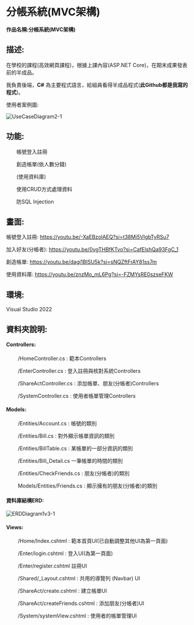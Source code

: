 # 分帳系統(MVC架構)

**作品名稱:分帳系統(MVC架構)**

## 描述:
在學校的課程(高效網頁課程)，根據上課內容(ASP.NET Core)，在期末成果發表前的半成品。

我負責後端，**C#** 為主要程式語言，給組員看得半成品程式(**此Github都是我寫的程式**)。



使用者案例圖:

![UseCaseDiagram2-1](https://github.com/user-attachments/assets/849fb59f-6cc8-40da-bf80-c20826e11b01)

## 功能:
　　帳號登入註冊
  
　　創造帳單(依人數分錢)

　　(使用資料庫)
  
　　使用CRUD方式處理資料
  
　　防SQL Injection

## 畫面:
帳號登入註冊:
https://youtu.be/-XaEBzolAEQ?si=t38Mi5VlgbTyRSu7


加入好友(分帳者):
https://youtu.be/0vgTHBfKTvo?si=CafElshQa93FgC_1
	
創造帳單:
https://youtu.be/dagi1BISU5k?si=sNQZftFrAY81ss7m

使用資料庫:
https://youtu.be/znzMo_mL6Pg?si=-FZMYsRE0szseFKW

## 環境:
Visual Studio 2022
## 資料夾說明:
#### Controllers:
　　 /HomeController.cs : 範本Controllers

　　 /EnterController.cs : 登入註冊與核對系統Controllers

　　 /ShareActController.cs : 添加帳單、朋友(分帳者)Controllers

　　 /SystemController.cs : 使用者帳單管理Controllers



#### Models:
　　 /Entities/Account.cs : 帳號的類別

　　 /Entities/Bill.cs : 對外顯示帳單資訊的類別

　　 /Entities/BillTable.cs : 某帳單的一部分資訊的類別
 
　　 /Entities/Bill_Detail.cs 一筆帳單的時間的類別

　　 /Entities/CheckFriends.cs : 朋友(分帳者)的類別

　　 Models/Entities/Friends.cs : 顯示擁有的朋友(分帳者)的類別 


#### 資料庫結構ERD:

![ERDDiagram1v3-1](https://github.com/user-attachments/assets/8bde7f9c-c9d6-4235-bf32-5822a771c534)





#### Views:

　　 /Home/Index.cshtml : 範本首頁UI(已自動調整其他UI為第一頁面)

　　 /Enter/login.cshtml : 登入UI(為第一頁面)

　　 /Enter/register.cshtml 註冊UI

　　 /Shared/_Layout.cshtml : 共用的導覽列 (Navbar) UI

　　 /ShareAct/create.cshtml : 建立帳單UI

　　 /ShareAct/createFriends.cshtml : 添加朋友(分帳者)UI

　　 /System/systemView.cshtml : 使用者的帳單管理UI

